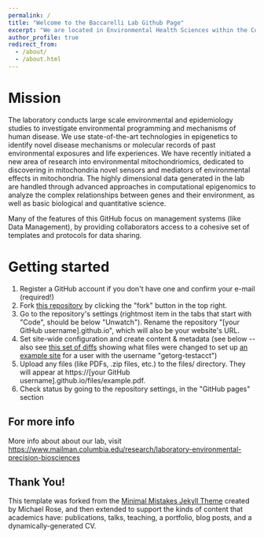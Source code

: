 ```yaml
---
permalink: /
title: "Welcome to the Baccarelli Lab Github Page"
excerpt: "We are located in Environmental Health Sciences within the Columbia University Mailman School of Public Health"
author_profile: true
redirect_from: 
  - /about/
  - /about.html
---
```




Mission
======
The laboratory conducts large scale environmental and epidemiology studies to investigate environmental programming and mechanisms of human disease. We use state-of-the-art technologies in epigenetics to identify novel disease mechanisms or molecular records of past environmental exposures and life experiences. We have recently initiated a new area of research into environmental mitochondriomics, dedicated to discovering in mitochondria novel sensors and mediators of environmental effects in mitochondria. The highly dimensional data generated in the lab are handled through advanced approaches in computational epigenomics to analyze the complex relationships between genes and their environment, as well as basic biological and quantitative science.

Many of the features of this GitHub focus on management systems (like Data Management), by providing collaborators access to a cohesive set of templates and protocols for data sharing. 

Getting started
======
1. Register a GitHub account if you don't have one and confirm your e-mail (required!)
1. Fork [this repository](https://github.com/academicpages/academicpages.github.io) by clicking the "fork" button in the top right. 
1. Go to the repository's settings (rightmost item in the tabs that start with "Code", should be below "Unwatch"). Rename the repository "[your GitHub username].github.io", which will also be your website's URL.
1. Set site-wide configuration and create content & metadata (see below -- also see [this set of diffs](http://archive.is/3TPas) showing what files were changed to set up [an example site](https://getorg-testacct.github.io) for a user with the username "getorg-testacct")
1. Upload any files (like PDFs, .zip files, etc.) to the files/ directory. They will appear at https://[your GitHub username].github.io/files/example.pdf.  
1. Check status by going to the repository settings, in the "GitHub pages" section


For more info
------
More info about about our lab, visit https://www.mailman.columbia.edu/research/laboratory-environmental-precision-biosciences 

Thank You!
------
This template was forked from the [Minimal Mistakes Jekyll Theme](https://mmistakes.github.io/minimal-mistakes/) created by Michael Rose, and then extended to support the kinds of content that academics have: publications, talks, teaching, a portfolio, blog posts, and a dynamically-generated CV. 
